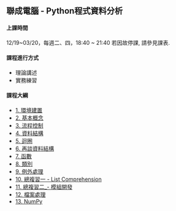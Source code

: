 ## 聯成電腦 - Python程式資料分析

#### 上課時間

12/19~03/20，每週二、四，18:40 ~ 21:40
若因故停課, 請參見課表.

#### 課程進行方式

- 理論講述
- 實務練習

#### 課程大綱
- [1. 環境建置](http://mirdex.github.io/Python_2024121903/1.%20environment.slides.html)
- [2. 基本概念](http://mirdex.github.io/Python_2024121903/2.%20basic%20concept.slides.html)
- [3. 流程控制](http://mirdex.github.io/Python_2024121903/3.%20流程控制(Q).slides.html)
- [4. 資料結構](http://mirdex.github.io/Python_2024121903/4.%20資料結構_Q.slides.html)
- [5. 迴圈](http://mirdex.github.io/Python_2024121903/5.%20迴圈_Q.slides.html)
- [6. 再談資料結構](http://mirdex.github.io/Python_2024121903/6.%20再談資料結構_Q.slides.html)
- [7. 函數](http://mirdex.github.io/Python_2024121903/7.%20函數_Q.slides.html)
- [8. 類別](http://mirdex.github.io/Python_2024121903/8.%20類別_Q.slides.html)
- [9. 例外處理](http://mirdex.github.io/Python_2024121903/9.%20例外處理.slides.html)
- [10. 總複習一 - List Comprehension](http://mirdex.github.io/Python_2024121903/10.%20總複習一_Comprehension_Q.slides.html)
- [11. 總複習二_- 模組開發](http://mirdex.github.io/Python_2024121903/11.%20總複習二_模組開發_Q.slides.html)
- [12. 檔案處理](http://mirdex.github.io/Python_2024121903/12.%20檔案處理_Q.slides.html)
- [13. NumPy](http://mirdex.github.io/Python_2024121903/13.%20NumPy_Q.slides.html)
